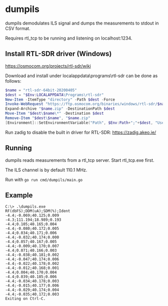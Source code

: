 # dumpils

dumpils demodulates ILS signal and dumps the measurements
to stdout in CSV format.

Requires rtl_tcp to be running and listening on localhost:1234.

## Install RTL-SDR driver (Windows)

https://osmocom.org/projects/rtl-sdr/wiki

Download and install under localappdata\programs\rtl-sdr can be done as follows:

```powershell
$name = "rtl-sdr-64bit-20200405"
$dest = "$Env:LOCALAPPDATA\Programs\rtl-sdr"
New-Item -ItemType "directory" -Path $dest -Force
Invoke-WebRequest "https://ftp.osmocom.org/binaries/windows/rtl-sdr/$name.zip" -outfile "$name.zip"
Expand-Archive "$name.zip" -DestinationPath $dest
Move-Item "$dest\$name\*" -Destination $dest
Remove-Item "$dest\$name", "$name.zip"
[Environment]::SetEnvironmentVariable("Path", $Env:Path+";"+$dest, "User")
```

Run zadig to disable the built in driver for RTL-SDR: https://zadig.akeo.ie/

## Running

dumpils reads measurements from a rtl_tcp server. Start rtl_tcp.exe first.

The ILS channel is by default 110.1 MHz.

Run with ```go run cmd/dumpils/main.go```

## Example
```text
C:\> .\dumpils.exe
RF(dbFS);DDM(uA);SDM(%);Ident
-4.4;-0.069;40.125;0.009
-4.3;111.194;18.989;0.193
-4.4;0.105;40.165;0.004
-4.4;-0.080;40.172;0.005
-4.4;0.034;40.171;0.006
-4.4;-0.032;40.174;0.000
-4.4;0.057;40.167;0.005
-4.4;-0.009;40.170;0.007
-4.4;0.071;40.166;0.003
-4.4;-0.038;40.181;0.002
-4.4;-0.047;40.174;0.006
-4.4;-0.022;40.178;0.002
-4.4;-0.012;40.168;0.001
-4.4;0.004;40.170;0.004
-4.4;0.039;40.185;0.006
-4.4;-0.034;40.178;0.003
-4.4;-0.015;40.177;0.006
-4.4;-0.029;40.174;0.004
-4.4;-0.035;40.172;0.003
Exiting on Ctrl-C.
```